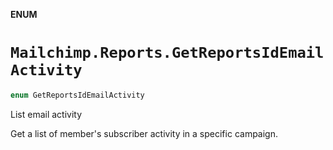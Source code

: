 **ENUM**

# `Mailchimp.Reports.GetReportsIdEmailActivity`

```swift
enum GetReportsIdEmailActivity
```

List email activity

Get a list of member's subscriber activity in a specific campaign.
